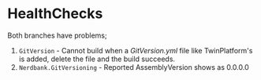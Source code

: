 # HealthChecks

Both branches have problems;
1. `GitVersion` - Cannot build when a _GitVersion.yml_ file like TwinPlatform's is added, delete the file and the build succeeds.
2. `Nerdbank.GitVersioning` - Reported AssemblyVersion shows as 0.0.0.0
